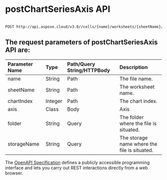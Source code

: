 # **postChartSeriesAxis API**

 

```bash

POST http://api.aspose.cloud/v3.0//cells/{name}/worksheets/{sheetName}/charts/{chartIndex}/seriesaxis

```

## The request parameters of **postChartSeriesAxis** API are: 

| Parameter Name | Type | Path/Query String/HTTPBody | Description | 
| :- | :- | :- |:- | 
|name|String|Path|The file name.|
|sheetName|String|Path|The worksheet name.|
|chartIndex|Integer|Path|The chart index.|
|axis|Class|Body|Axis |
|folder|String|Query|The folder where the file is situated.|
|storageName|String|Query|The storage name where the file is situated.|


The [OpenAPI Specification](https://reference.aspose.cloud/cells/#/ChartsController/PostChartSeriesAxis) defines a publicly accessible programming interface and lets you carry out REST interactions directly from a web browser.
